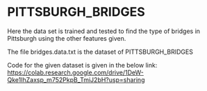 # PITTSBURGH_BRIDGES
Here the data set is trained and tested to find the type of bridges in Pittsburgh using the other features given. 

The file bridges.data.txt is the dataset of PITTSBURGH_BRIDGES

Code for the given dataset is given in the below link:
https://colab.research.google.com/drive/1DeW-Qke1IhZaxsp_m752PkpB_TmiJ2bH?usp=sharing
